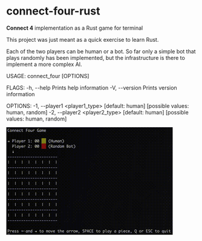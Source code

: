 # connect-four-rust
**Connect 4** implementation as a Rust game for terminal

This project was just meant as a quick exercise to learn Rust.

Each of the two players can be human or a bot.
So far only a simple bot that plays randomly has been implemented, but the infrastructure is there to implement a more complex AI.


USAGE:
    connect_four [OPTIONS]

FLAGS:
    -h, --help       Prints help information
    -V, --version    Prints version information

OPTIONS:
    -1, --player1 <player1_type>     [default: human]  [possible values: human, random]
    -2, --player2 <player2_type>     [default: human]  [possible values: human, random]
    
    
![](demo.gif)